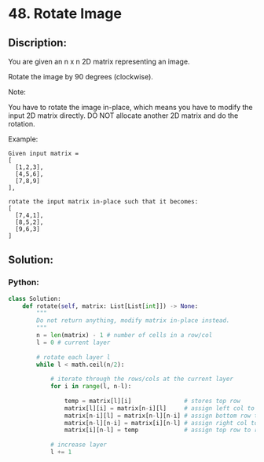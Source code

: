# 48. Rotate Image
## Discription:
You are given an n x n 2D matrix representing an image.

Rotate the image by 90 degrees (clockwise).

Note:

You have to rotate the image in-place, which means you have to modify the input 2D matrix directly. DO NOT allocate another 2D matrix and do the rotation.

Example:
```
Given input matrix = 
[
  [1,2,3],
  [4,5,6],
  [7,8,9]
],

rotate the input matrix in-place such that it becomes:
[
  [7,4,1],
  [8,5,2],
  [9,6,3]
]
```

## Solution:
### Python:
```python
class Solution:
    def rotate(self, matrix: List[List[int]]) -> None:
        """
        Do not return anything, modify matrix in-place instead.
        """
        n = len(matrix) - 1 # number of cells in a row/col
        l = 0 # current layer
        
        # rotate each layer l 
        while l < math.ceil(n/2):
            
            # iterate through the rows/cols at the current layer
            for i in range(l, n-l):
                
                temp = matrix[l][i]               # stores top row
                matrix[l][i] = matrix[n-i][l]     # assign left col to top row
                matrix[n-i][l] = matrix[n-l][n-i] # assign bottom row to left col
                matrix[n-l][n-i] = matrix[i][n-l] # assign right col to bottom row
                matrix[i][n-l] = temp             # assign top row to right col
            
            # increase layer
            l += 1
```
